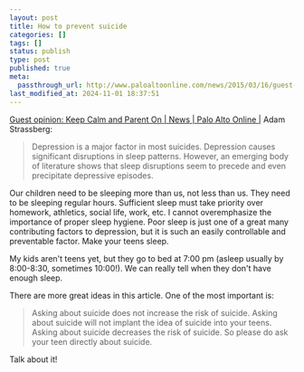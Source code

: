 ```yaml
---
layout: post
title: How to prevent suicide
categories: []
tags: []
status: publish
type: post
published: true
meta:
  passthrough_url: http://www.paloaltoonline.com/news/2015/03/16/guest-opinion-keep-calm-and-parent-on
last_modified_at: 2024-11-01 18:37:51
---
```


[Guest opinion: Keep Calm and Parent On | News | Palo Alto Online |](http://www.paloaltoonline.com/news/2015/03/16/guest-opinion-keep-calm-and-parent-on) Adam Strassberg:


>Depression is a major factor in most suicides. Depression causes significant disruptions in sleep patterns. However, an emerging body of literature shows that sleep disruptions seem to precede and even precipitate depressive episodes.
  
  
Our children need to be sleeping more than us, not less than us. They need to be sleeping regular hours. Sufficient sleep must take priority over homework, athletics, social life, work, etc. I cannot overemphasize the importance of proper sleep hygiene. Poor sleep is just one of a great many contributing factors to depression, but it is such an easily controllable and preventable factor. Make your teens sleep.



My kids aren't teens yet, but they go to bed at 7:00 pm (asleep usually by 8:00-8:30, sometimes 10:00!). We can really tell when they don't have enough sleep.


There are more great ideas in this article. One of the most important is:


>Asking about suicide does not increase the risk of suicide. Asking about suicide will not implant the idea of suicide into your teens. Asking about suicide decreases the risk of suicide. So please do ask your teen directly about suicide.



Talk about it!
